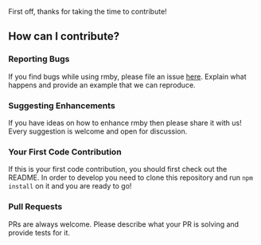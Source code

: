 First off, thanks for taking the time to contribute!

## How can I contribute?

### Reporting Bugs

If you find bugs while using rmby, please file an issue [here](https://github.com/yduman/rmby/issues). Explain what happens and provide an example that we can reproduce.

### Suggesting Enhancements

If you have ideas on how to enhance rmby then please share it with us! Every suggestion is welcome and open for discussion.

### Your First Code Contribution

If this is your first code contribution, you should first check out the README. In order to develop you need to clone this repository and run `npm install` on it and you are ready to go! 

### Pull Requests

PRs are always welcome. Please describe what your PR is solving and provide tests for it.

